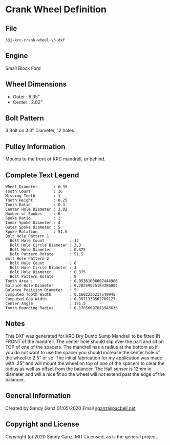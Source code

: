 # Crank Wheel Definition

## File
`331-krc-crank-wheel-v3.dxf`
## Engine
Small Block Ford
## Wheel Dimensions
- Outer  : 6.35"
- Center : 2.02"
## Bolt Pattern
3 Bolt on 3.3" Diameter, 12 holes
## Pulley Information
Mounts to the front of KRC mandrell, or behind.
## Complete Text Legend
```
Wheel Diameter       : 6.35
Tooth Count          : 36
Missing Teeth        : 1
Tooth Height         : 0.25
Tooth Ratio          : 0.3
Center Hole Diameter : 2.02
Number of Spokes     : 6
Spoke Ratio          : 1
Inner Spoke Diameter : 4
Outer Spoke Diameter : 5
Spoke Rotation       : 51.5
Bolt Hole Pattern 1
  Bolt Hole Count           : 12
  Bolt Hole Circle Diameter : 3.3
  Bolt Hole Diameter        : 0.375
  Bolt Pattern Rotate       : 51.5
Bolt Hole Pattern 2
  Bolt Hole Count           : 0
  Bolt Hole Circle Diameter : 3
  Bolt Hole Diameter        : 0.375
  Bolt Pattern Rotate       : 0
Tooth Area :                : 0.05361006607444986
Balance Hole Diameter       : 0.28259935184386004
Balance Position Diameter   : 5
Computed Tooth Width        : 0.1662236217549945
Computed Gap Width          : 0.3571339562789127
Center Angle                : 171.5
Tooth Rounding Radius       : 0.17856697813945635

```
## Notes
This DXF was generated for KRC Dry Dump Sump Mandrell to be fitted IN FRONT of the mandrell. The center hole should slip over the part and sit on TOP of one of the spacers. The mandrell has a radius at the bottom so if you do not want to use the spacer you should increase the center hole of the wheel to 2.5" or so. The initial fabrication for my application was made with .25" and will mount the wheel on top of one of the spacers to clear the radius as well as offset from the balancer. The Hall sensor is 12mm in diameter and will a nice fit so the wheel will not extend past the edge of the balancer.
## General Information
Created by Sandy Ganz 01/05/2020
Email sganz@pacbell.net
## Copyright and License
Copyright (c) 2020 Sandy Ganz, MIT Licensed, as is the general project.